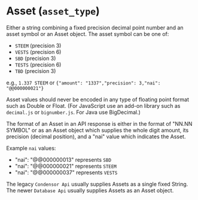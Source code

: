 # Asset (`asset_type`)

Either a string combining a fixed precision decimal point number and an asset symbol or an Asset object. The asset symbol can be one of:

- `STEEM` (precision 3)
- `VESTS` (precision 6)
- `SBD` (precision 3)
- `TESTS` (precision 6)
- `TBD` (precision 3)

e.g., `1.337 STEEM` or `{"amount": "1337","precision": 3,"nai": "@@000000021"}`

Asset values should never be encoded in any type of floating point format such as Double or Float. (For JavaScript use an add-on library such as `decimal.js` or `bignumber.js`. For Java use BigDecimal.)

The format of an Asset in an API response is either in the format of "NN.NN SYMBOL" or as an Asset object which supplies the whole digit amount, its precision (decimal position), and a "nai" value which indicates the Asset.

Example `nai` values:

- "nai": "@@000000013" represents `SBD`
- "nai": "@@000000021" represents `STEEM`
- "nai": "@@000000037" represents `VESTS`

The legacy `Condensor Api` usually supplies Assets as a single fixed String.
The newer `Database Api` usually supplies Assets as an Asset object.
